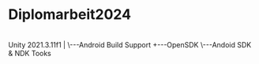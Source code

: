# Diplomarbeit2024
<br/>
Unity 2021.3.11f1
|
\---Android Build Support
    +---OpenSDK
    \---Andoid SDK & NDK Tooks
